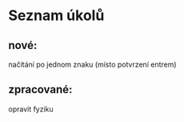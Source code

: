# Seznam úkolů

## nové:


načítání po jednom znaku (místo potvrzení entrem)

## zpracované:

opravit fyziku

